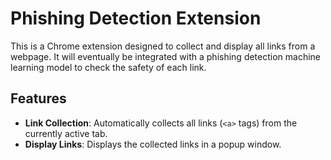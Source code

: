 # Phishing Detection Extension

This is a Chrome extension designed to collect and display all links from a webpage. It will eventually be integrated with a phishing detection machine learning model to check the safety of each link.

## Features

- **Link Collection**: Automatically collects all links (`<a>` tags) from the currently active tab.
- **Display Links**: Displays the collected links in a popup window.